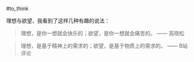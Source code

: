 #to_think 

理想与欲望，我看到了这样几种有趣的说法：

 > 理想，是你一想就会快乐的；欲望，是你一想就会痛苦的。
 > —— 高晓松

> 理想，是基于精神上的需求的；欲望，是基于物质上的需求的。
> —— B站评论

